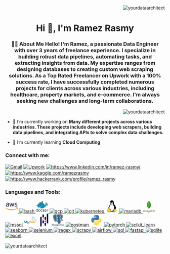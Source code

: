 <p align="right"> <img src="https://t4.ftcdn.net/jpg/04/85/84/21/360_F_485842143_RGw5hFbGfeJFzB63W6r25Pv7VY56fclw.jpg" alt="yourdataarchitect"  width="1300" height="500"/> </p>


<h1 align="center">Hi 👋, I'm Ramez Rasmy</h1>
<h3 align="center">👨‍💻 About Me Hello! I'm Ramez, a passionate Data Engineer with over 3 years of freelance experience. I specialize in building robust data pipelines, automating tasks, and extracting insights from data. My expertise ranges from designing databases to creating custom web scraping solutions. As a Top Rated Freelancer on Upwork with a 100% success rate, I have successfully completed numerous projects for clients across various industries, including healthcare, property markets, and e-commerce. I'm always seeking new challenges and long-term collaborations.</h3>



<p align="right"> <img src="https://img.freepik.com/free-vector/data-processing-concept-illustration_114360-4760.jpg" alt="yourdataarchitect"  width="300" height="300"/> </p>

- 🔭 I’m currently working on **Many different projects across various industries. These projects include developing web scrapers, building data pipelines, and integrating APIs to solve complex data challenges.**

- 🌱 I’m currently learning **Cloud Computing**

<h3 align="left">Connect with me:</h3>
<p align="left">
<a href="ramezrasmy876@gmail.com" target="blank"><img align="center" src="https://static.vecteezy.com/system/resources/previews/022/484/516/large_2x/google-mail-gmail-icon-logo-symbol-free-png.png" alt="Gmail" height="55" width="55" /></a>
<a href="https://www.upwork.com/freelancers/ramezr" target="blank"><img align="center" src="https://logowik.com/content/uploads/images/upwork-icon.jpg" alt="Upwork" height="40" width="55" /></a>
<a href="https://linkedin.com/in/https://www.linkedin.com/in/ramez-rasmy/" target="blank"><img align="center" src="https://raw.githubusercontent.com/rahuldkjain/github-profile-readme-generator/master/src/images/icons/Social/linked-in-alt.svg" alt="https://www.linkedin.com/in/ramez-rasmy/" height="35" width="55" /></a>
<a href="https://kaggle.com/https://www.kaggle.com/ramezrasmy" target="blank"><img align="center" src="https://raw.githubusercontent.com/rahuldkjain/github-profile-readme-generator/master/src/images/icons/Social/kaggle.svg" alt="https://www.kaggle.com/ramezrasmy" height="30" width="40" /></a>
<a href="https://www.hackerrank.com/https://www.hackerrank.com/profile/ramez_rasmy" target="blank"><img align="center" src="https://raw.githubusercontent.com/rahuldkjain/github-profile-readme-generator/master/src/images/icons/Social/hackerrank.svg" alt="https://www.hackerrank.com/profile/ramez_rasmy" height="30" width="40" /></a>
</p>

<h3 align="left">Languages and Tools:</h3>
<p align="left"> <a href="https://aws.amazon.com" target="_blank" rel="noreferrer"> <img src="https://raw.githubusercontent.com/devicons/devicon/master/icons/amazonwebservices/amazonwebservices-original-wordmark.svg" alt="aws" width="40" height="40"/> </a> <a href="https://www.gnu.org/software/bash/" target="_blank" rel="noreferrer"> <img src="https://www.vectorlogo.zone/logos/gnu_bash/gnu_bash-icon.svg" alt="bash" width="40" height="40"/> </a> <a href="https://www.docker.com/" target="_blank" rel="noreferrer"> <img src="https://raw.githubusercontent.com/devicons/devicon/master/icons/docker/docker-original-wordmark.svg" alt="docker" width="40" height="40"/> </a> <a href="https://cloud.google.com" target="_blank" rel="noreferrer"> <img src="https://www.vectorlogo.zone/logos/google_cloud/google_cloud-icon.svg" alt="gcp" width="40" height="40"/> </a> <a href="https://git-scm.com/" target="_blank" rel="noreferrer"> <img src="https://www.vectorlogo.zone/logos/git-scm/git-scm-icon.svg" alt="git" width="40" height="40"/> </a> <a href="https://kubernetes.io" target="_blank" rel="noreferrer"> <img src="https://www.vectorlogo.zone/logos/kubernetes/kubernetes-icon.svg" alt="kubernetes" width="40" height="40"/> </a> <a href="https://www.linux.org/" target="_blank" rel="noreferrer"> <img src="https://raw.githubusercontent.com/devicons/devicon/master/icons/linux/linux-original.svg" alt="linux" width="40" height="40"/> </a> <a href="https://mariadb.org/" target="_blank" rel="noreferrer"> <img src="https://www.vectorlogo.zone/logos/mariadb/mariadb-icon.svg" alt="mariadb" width="40" height="40"/> </a> <a href="https://www.mongodb.com/" target="_blank" rel="noreferrer"> <img src="https://raw.githubusercontent.com/devicons/devicon/master/icons/mongodb/mongodb-original-wordmark.svg" alt="mongodb" width="40" height="40"/> </a> <a href="https://www.microsoft.com/en-us/sql-server" target="_blank" rel="noreferrer"> <img src="https://www.svgrepo.com/show/303229/microsoft-sql-server-logo.svg" alt="mssql" width="40" height="40"/> </a> <a href="https://www.mysql.com/" target="_blank" rel="noreferrer"> <img src="https://raw.githubusercontent.com/devicons/devicon/master/icons/mysql/mysql-original-wordmark.svg" alt="mysql" width="40" height="40"/> </a> <a href="https://pandas.pydata.org/" target="_blank" rel="noreferrer"> <img src="https://raw.githubusercontent.com/devicons/devicon/2ae2a900d2f041da66e950e4d48052658d850630/icons/pandas/pandas-original.svg" alt="pandas" width="40" height="40"/> </a> <a href="https://www.postgresql.org" target="_blank" rel="noreferrer"> <img src="https://raw.githubusercontent.com/devicons/devicon/master/icons/postgresql/postgresql-original-wordmark.svg" alt="postgresql" width="40" height="40"/> </a> <a href="https://postman.com" target="_blank" rel="noreferrer"> <img src="https://www.vectorlogo.zone/logos/getpostman/getpostman-icon.svg" alt="postman" width="40" height="40"/> </a> <a href="https://www.python.org" target="_blank" rel="noreferrer"> <img src="https://raw.githubusercontent.com/devicons/devicon/master/icons/python/python-original.svg" alt="python" width="40" height="40"/> </a> 
<a href="https://pytorch.org/" target="_blank" rel="noreferrer"> <img src="https://www.vectorlogo.zone/logos/pytorch/pytorch-icon.svg" alt="pytorch" width="40" height="40"/> </a> 
<a href="https://scikit-learn.org/" target="_blank" rel="noreferrer"> <img src="https://upload.wikimedia.org/wikipedia/commons/0/05/Scikit_learn_logo_small.svg" alt="scikit_learn" width="40" height="40"/> </a> <a href="https://seaborn.pydata.org/" target="_blank" rel="noreferrer"> <img src="https://seaborn.pydata.org/_images/logo-mark-lightbg.svg" alt="seaborn" width="40" height="40"/> </a> 
<a href="https://www.selenium.dev" target="_blank" rel="noreferrer"> <img src="https://raw.githubusercontent.com/detain/svg-logos/780f25886640cef088af994181646db2f6b1a3f8/svg/selenium-logo.svg" alt="selenium" width="40" height="40"/> </a> 
<a href="" target="_blank" rel="noreferrer"> <img src="https://image.winudf.com/v2/image1/c3BlbmNlcnN0dWRpb3MuY29tLnJlZ2V4YXBwX2ljb25fMTU0MjA5NjMwOV8wMDU/icon.webp?w=280&fakeurl=1&type=.webp" alt="regex" width="40" height="40"/> </a> 
<a href="https://scrapeops.io/python-scrapy-playbook/extensions/" target="_blank" rel="noreferrer"> <img src="https://scrapeops.io/img/sdk-icons/scrapy-logo.png" alt="scrapy" width="40" height="40"/> </a> 
<a href="https://airflow.apache.org/" target="_blank" rel="noreferrer"> <img src="https://astro-provider-logos.s3.us-east-2.amazonaws.com/apache-airflow.png" alt="airflow" width="40" height="40"/> </a> 
<a href="https://www.oracle.com/database/sqldeveloper/" target="_blank" rel="noreferrer"> <img src="https://symbols.getvecta.com/stencil_28/61_sql-database-generic.90b41636a8.svg" alt="sql" width="50" height="40"/> </a> 
<a href="https://fastapi.tiangolo.com/" target="_blank" rel="noreferrer"> <img src="https://cdn.worldvectorlogo.com/logos/fastapi-1.svg" alt="fastapi" width="40" height="40"/> </a> 
<a href="https://www.sqlite.org/" target="_blank" rel="noreferrer"> <img src="https://www.vectorlogo.zone/logos/sqlite/sqlite-icon.svg" alt="sqlite" width="40" height="40"/> </a> 
<a href="" target="_blank" rel="noreferrer"> <img src="https://cdn-icons-png.flaticon.com/512/732/732220.png" alt="excel" width="40" height="40"/> </a></p>

<p><img align="center" src="https://github-readme-stats.vercel.app/api/top-langs?username=yourdataarchitect&show_icons=true&locale=en&layout=compact" alt="yourdataarchitect" /></p>

